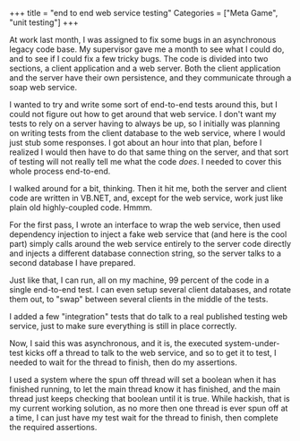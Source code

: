 +++
title = "end to end web service testing"
Categories = ["Meta Game", "unit testing"]
+++
<p>
  At work last month, I was assigned to fix some bugs in an
  asynchronous legacy code base. My supervisor gave me a month to see
  what I could do, and to see if I could fix a few tricky bugs. The
  code is divided into two sections, a client application and a web
  server. Both the client application and the server have their own
  persistence, and they communicate through a soap web service.
</p>
<p>
  I wanted to try and write some sort of end-to-end tests around this,
  but I could not figure out how to get around that web service. I
  don&#039;t want my tests to rely on a server having to always be up,
  so I initially was planning on writing tests from the client
  database to the web service, where I would just stub some responses.
  I got about an hour into that plan, before I realized I would then
  have to do that same thing on the server, and that sort of testing
  will not really tell me what the code <i>does</i>. I needed to cover
  this whole process end-to-end.
</p>
<p>
 I walked around for a bit, thinking. Then it hit me, both the server
 and client code are written in VB.NET, and, except for the web service, work
 just like plain old highly-coupled code. Hmmm.
</p>
<p>
 For the first pass, I wrote an interface to wrap the web service,
 then used dependency injection to inject a fake web service that (and
 here is the cool part) simply calls around the web service entirely
 to the server code directly and injects a different database
 connection string, so the server talks to a second database I have
 prepared.
</p>
<p>
 Just like that, I can run, all on my machine, 99 percent of the code
 in a single end-to-end test. I can even setup several client
 databases, and rotate them out, to &quot;swap&quot; between several
 clients in the middle of the tests.
</p>
<p>
 I added a few &quot;integration&quot; tests that do talk to a real
 published testing web service, just to make sure everything is still
 in place correctly.
</p>
<p>
  Now, I said this was asynchronous, and it is, the executed
  system-under-test kicks off a thread to talk to the web service, and
  so to get it to test, I needed to wait for the thread to finish,
  then do my assertions.
</p>
<p>
 I used a system where the spun off thread will set a boolean when it
 has finished running, to let the main thread know it has finished,
 and the main thread just keeps checking that boolean until it is
 true. While hackish, that is my current working solution, as no more
 then one thread is ever spun off at a time, I can just have my test
 wait for the thread to finish, then complete the required assertions.
</p>

